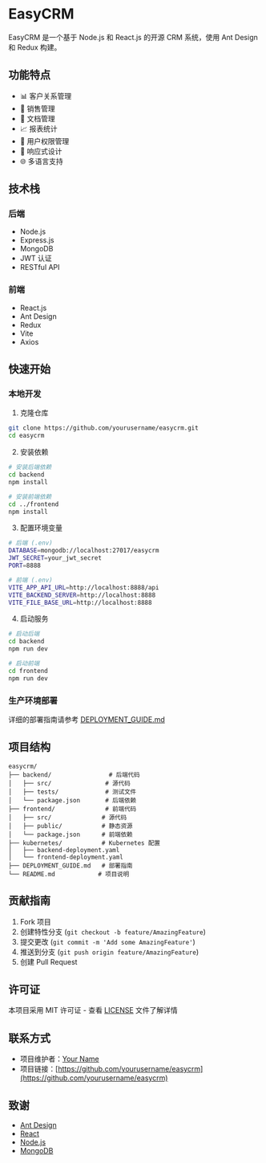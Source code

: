 # EasyCRM

EasyCRM 是一个基于 Node.js 和 React.js 的开源 CRM 系统，使用 Ant Design 和 Redux 构建。

## 功能特点

- 📊 客户关系管理
- 💼 销售管理
- 📝 文档管理
- 📈 报表统计
- 👥 用户权限管理
- 📱 响应式设计
- 🌐 多语言支持

## 技术栈

### 后端
- Node.js
- Express.js
- MongoDB
- JWT 认证
- RESTful API

### 前端
- React.js
- Ant Design
- Redux
- Vite
- Axios

## 快速开始

### 本地开发

1. 克隆仓库
```bash
git clone https://github.com/yourusername/easycrm.git
cd easycrm
```

2. 安装依赖
```bash
# 安装后端依赖
cd backend
npm install

# 安装前端依赖
cd ../frontend
npm install
```

3. 配置环境变量
```bash
# 后端 (.env)
DATABASE=mongodb://localhost:27017/easycrm
JWT_SECRET=your_jwt_secret
PORT=8888

# 前端 (.env)
VITE_APP_API_URL=http://localhost:8888/api
VITE_BACKEND_SERVER=http://localhost:8888
VITE_FILE_BASE_URL=http://localhost:8888
```

4. 启动服务
```bash
# 启动后端
cd backend
npm run dev

# 启动前端
cd frontend
npm run dev
```

### 生产环境部署

详细的部署指南请参考 [DEPLOYMENT_GUIDE.md](DEPLOYMENT_GUIDE.md)

## 项目结构

```
easycrm/
├── backend/                # 后端代码
│   ├── src/               # 源代码
│   ├── tests/             # 测试文件
│   └── package.json       # 后端依赖
├── frontend/              # 前端代码
│   ├── src/              # 源代码
│   ├── public/           # 静态资源
│   └── package.json      # 前端依赖
├── kubernetes/           # Kubernetes 配置
│   ├── backend-deployment.yaml
│   └── frontend-deployment.yaml
├── DEPLOYMENT_GUIDE.md   # 部署指南
└── README.md            # 项目说明
```

## 贡献指南

1. Fork 项目
2. 创建特性分支 (`git checkout -b feature/AmazingFeature`)
3. 提交更改 (`git commit -m 'Add some AmazingFeature'`)
4. 推送到分支 (`git push origin feature/AmazingFeature`)
5. 创建 Pull Request

## 许可证

本项目采用 MIT 许可证 - 查看 [LICENSE](LICENSE) 文件了解详情

## 联系方式

- 项目维护者：[Your Name](mailto:your.email@example.com)
- 项目链接：[https://github.com/yourusername/easycrm](https://github.com/yourusername/easycrm)

## 致谢

- [Ant Design](https://ant.design/)
- [React](https://reactjs.org/)
- [Node.js](https://nodejs.org/)
- [MongoDB](https://www.mongodb.com/) 